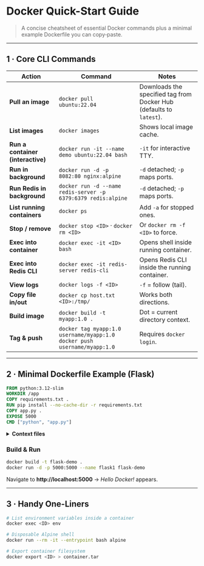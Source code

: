 # Docker Quick-Start Guide

> A concise cheatsheet of essential Docker commands plus a minimal example Dockerfile you can copy‑paste.

---

## 1 · Core CLI Commands

| Action | Command | Notes |
|--------|---------|-------|
| **Pull an image** | `docker pull ubuntu:22.04` | Downloads the specified tag from Docker Hub (defaults to `latest`). |
| **List images** | `docker images` | Shows local image cache. |
| **Run a container (interactive)** | `docker run -it --name demo ubuntu:22.04 bash` | `-it` for interactive TTY. |
| **Run in background** | `docker run -d -p 8082:80 nginx:alpine` | `-d` detached; `-p` maps ports. |
| **Run Redis in background** | `docker run -d --name redis-server -p 6379:6379 redis:alpine` | `-d` detached; `-p` maps ports. |
| **List running containers** | `docker ps` | Add `-a` for stopped ones. |
| **Stop / remove** | `docker stop <ID>` · `docker rm <ID>` | Or `docker rm -f <ID>` to force. |
| **Exec into container** | `docker exec -it <ID> bash` | Opens shell inside running container. |
| **Exec into Redis CLI** | `docker exec -it redis-server redis-cli` | Opens Redis CLI inside the running container. |
| **View logs** | `docker logs -f <ID>` | `-f` = follow (tail). |
| **Copy file in/out** | `docker cp host.txt <ID>:/tmp/` | Works both directions. |
| **Build image** | `docker build -t myapp:1.0 .` | Dot = current directory context. |
| **Tag & push** | `docker tag myapp:1.0 username/myapp:1.0`<br>`docker push username/myapp:1.0` | Requires `docker login`. |

---

## 2 · Minimal Dockerfile Example (Flask)

```dockerfile
FROM python:3.12-slim
WORKDIR /app
COPY requirements.txt .
RUN pip install --no-cache-dir -r requirements.txt
COPY app.py .
EXPOSE 5000
CMD ["python", "app.py"]
```

<details>
<summary><strong>Context files</strong></summary>

```text
app/
 ├─ app.py
 └─ requirements.txt
```

**requirements.txt**

```
flask==3.0.0
```

**app.py**

```python
from flask import Flask
app = Flask(__name__)

@app.get("/")
def hello():
    return "Hello Docker!"

if __name__ == "__main__":
    app.run(host="0.0.0.0", port=5000)
```
</details>

### Build & Run

```bash
docker build -t flask-demo .
docker run -d -p 5000:5000 --name flask1 flask-demo
```

Navigate to **http://localhost:5000** → *Hello Docker!* appears.

---

## 3 · Handy One-Liners

```bash
# List environment variables inside a container
docker exec <ID> env

# Disposable Alpine shell
docker run --rm -it --entrypoint bash alpine

# Export container filesystem
docker export <ID> > container.tar
```
